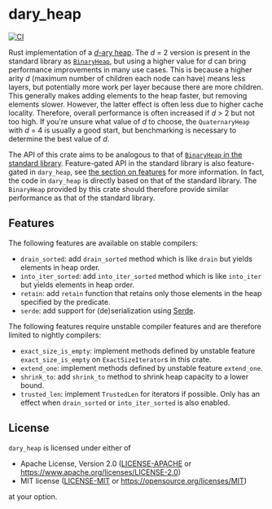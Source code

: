# dary_heap

[![CI](https://github.com/hanmertens/dary_heap/workflows/CI/badge.svg)](https://github.com/hanmertens/dary_heap/actions?query=workflow%3ACI)

Rust implementation of a [*d*-ary heap][wiki]. The *d* = 2 version is present in
the standard library as [`BinaryHeap`][std-binaryheap], but using a higher value
for *d* can bring performance improvements in many use cases. This is because a
higher arity *d* (maximum number of children each node can have) means less
layers, but potentially more work per layer because there are more children.
This generally makes adding elements to the heap faster, but removing elements
slower. However, the latter effect is often less due to higher cache locality.
Therefore, overall performance is often increased if *d* > 2 but not too high.
If you're unsure what value of *d* to choose, the `QuaternaryHeap` with *d* = 4
is usually a good start, but benchmarking is necessary to determine the best
value of *d*.

The API of this crate aims to be analogous to that of [`BinaryHeap` in the
standard library][std-binaryheap]. Feature-gated API in the standard library is
also feature-gated in `dary_heap`, see [the section on features](#features) for
more information. In fact, the code in `dary_heap` is directly based on that of
the standard library. The `BinaryHeap` provided by this crate should therefore
provide similar performance as that of the standard library.

## Features

The following features are available on stable compilers:
- `drain_sorted`: add `drain_sorted` method which is like `drain` but yields
  elements in heap order.
- `into_iter_sorted`: add `into_iter_sorted` method which is like `into_iter`
  but yields elements in heap order.
- `retain`: add `retain` function that retains only those elements in the heap
  specified by the predicate.
- `serde`: add support for (de)serialization using [Serde][serde].

The following features require unstable compiler features and are therefore
limited to nightly compilers:
- `exact_size_is_empty`: implement methods defined by unstable feature
  `exact_size_is_empty` on `ExactSizeIterator`s in this crate.
- `extend_one`: implement methods defined by unstable feature `extend_one`.
- `shrink_to`: add `shrink_to` method to shrink heap capacity to a lower bound.
- `trusted_len`: implement `TrustedLen` for iterators if possible. Only has an
  effect when `drain_sorted` or `into_iter_sorted` is also enabled.

## License

`dary_heap` is licensed under either of

 * Apache License, Version 2.0 ([LICENSE-APACHE](LICENSE-APACHE) or
   https://www.apache.org/licenses/LICENSE-2.0)
 * MIT license ([LICENSE-MIT](LICENSE-MIT) or
   https://opensource.org/licenses/MIT)

at your option.

[wiki]: https://en.wikipedia.org/wiki/D-ary_heap
[std-binaryheap]: https://doc.rust-lang.org/std/collections/struct.BinaryHeap.html
[serde]: https://serde.rs
